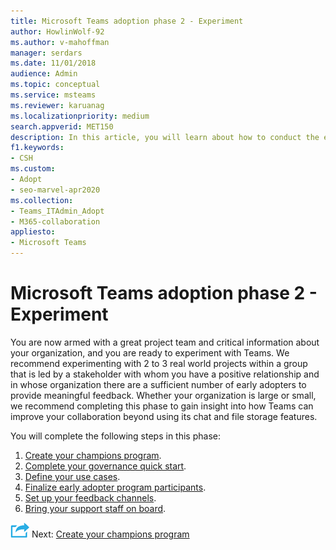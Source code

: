 ```yaml
---
title: Microsoft Teams adoption phase 2 - Experiment
author: HowlinWolf-92
ms.author: v-mahoffman
manager: serdars
ms.date: 11/01/2018
audience: Admin
ms.topic: conceptual
ms.service: msteams
ms.reviewer: karuanag
ms.localizationpriority: medium
search.appverid: MET150
description: In this article, you will learn about how to conduct the experimental phase of Microsoft Teams adoption. 
f1.keywords:
- CSH
ms.custom: 
- Adopt
- seo-marvel-apr2020
ms.collection: 
- Teams_ITAdmin_Adopt
- M365-collaboration
appliesto: 
- Microsoft Teams
---
```



# Microsoft Teams adoption phase 2 - Experiment

You are now armed with a great project team and critical information about your organization, and you are ready to experiment with Teams. We recommend experimenting with 2 to 3 real world projects within a group that is led by a stakeholder with whom you have a positive relationship and in whose organization there are a sufficient number of early adopters to provide meaningful feedback. Whether your organization is large or small, we recommend completing this phase to gain insight into how Teams can improve your collaboration beyond using its chat and file storage features.  

You will complete the following steps in this phase:

1. [Create your champions program](teams-adoption-create-champions-program.md).
2. [Complete your governance quick start](teams-adoption-governance-quick-start.md).
3. [Define your use cases](teams-adoption-define-usage-scenarios.md).
4. [Finalize early adopter program participants](teams-adoption-onboard-early-adopters.md).
5. [Set up your feedback channels](teams-adoption-onboard-early-adopters.md#gather-feedback).
6. [Bring your support staff on board](teams-adoption-onboard-support.md).

![An icon representing the next step.](media/teams-adoption-next-icon.png) Next: [Create your champions program](teams-adoption-create-champions-program.md)
